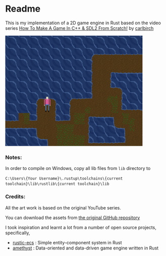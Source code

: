 # Readme

This is my implementation of a 2D game engine in Rust based on the video series [How To Make A Game In C++ & SDL2 From Scratch!](https://www.youtube.com/playlist?list=PLhfAbcv9cehhkG7ZQK0nfIGJC_C-wSLrx)  by [carlbirch](https://github.com/carlbirch)

<img src="https://raw.githubusercontent.com/MostafaEissa/GameEngine-rust/master/screenshot.png" data-canonical-src="https://raw.githubusercontent.com/MostafaEissa/GameEngine-rust/master/screenshot.png" height="350" />

### Notes:

In order to compile on Windows, copy all lib files from `lib` directory to

```C:\Users\{Your Username}\.rustup\toolchains\{current toolchain}\lib\rustlib\{current toolchain}\lib```



### Credits:

All the art work is based on the original YouTube series.

You can download the assets from [the original GitHub repository](https://github.com/carlbirch/BirchEngine/tree/master/BirchEngine/assets)

I took inspiration and learnt a lot from a number of open source projects, specifically,

- [rustic-ecs](https://github.com/AndyBarron/rustic-ecs) : 
Simple entity-component system in Rust
- [amethyst](https://github.com/amethyst/amethyst) : Data-oriented and data-driven game engine written in Rust
